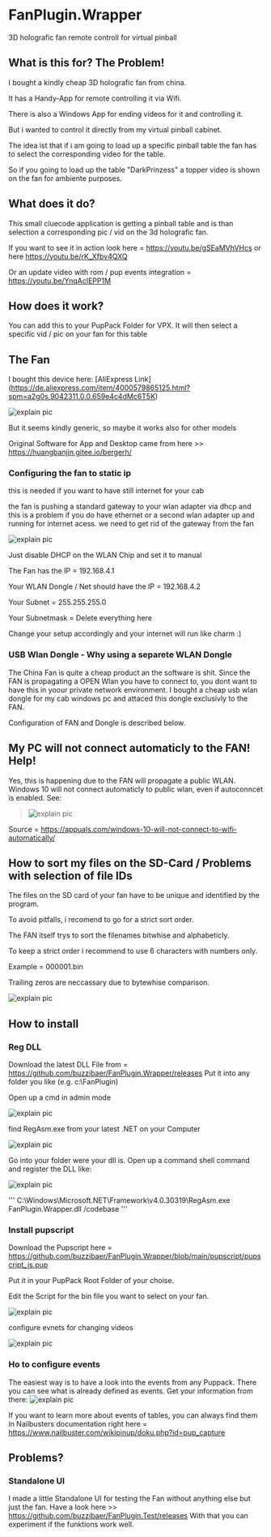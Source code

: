 # FanPlugin.Wrapper
3D holografic fan remote controll for virtual pinball

## What is this for? The Problem!
I bought a kindly cheap 3D holografic fan from china.

It has a Handy-App for remote controlling it via Wifi.

There is also a Windows App for ending videos for it and controlling it.

But i wanted to control it directly from my virtual pinball cabinet.

The idea ist that if i am going to load up a specific pinball table the fan has to select the corresponding video for the table.

So if you going to load up the table "DarkPrinzess" a topper video is shown on the fan for ambiente purposes.


## What does it do?
This small cluecode application is getting a pinball table and is than selection a corresponding pic / vid on the 3d holografic fan.

If you want to see it in action look here = https://youtu.be/gSEaMVhVHcs or here https://youtu.be/rK_Xfbv4QXQ
  
Or an update video with rom / pup events integration = https://youtu.be/YnqAcIEPP1M
  
## How does it work?
You can add this to your PupPack Folder for VPX.
It will then select a specific vid / pic on your fan for this table

## The Fan
I bought this device here: [AliExpress Link] (https://de.aliexpress.com/item/4000579865125.html?spm=a2g0s.9042311.0.0.659e4c4dMc6T5K)

![explain pic](https://github.com/buzzibaer/FanPlugin.Wrapper/blob/main/docmedia/install5.png)

But it seems kindly generic, so maybe it works also for other models

Original Software for App and Desktop came from here >> https://huangbanjin.gitee.io/bergerh/

### Configuring the fan to static ip
this is needed if you want to have still internet for your cab

the fan is pushing a standard gateway to your wlan adapter via dhcp and this is a problem if you do have ethernet or a second wlan adapter up and running for internet acess.
we need to get rid of the gateway from the fan

![explain pic](https://github.com/buzzibaer/FanPlugin.Wrapper/blob/main/docmedia/install3.png)

Just disable DHCP on the WLAN Chip and set it to manual

The Fan has the IP = 192.168.4.1

Your WLAN Dongle / Net should have the IP = 192.168.4.2

Your Subnet = 255.255.255.0

Your Subnetmask = <EMPTY> Delete everything here

Change your setup accordingly and your internet will run like charm :)

### USB Wlan Dongle - Why using a separete WLAN Dongle

The China Fan is quite a cheap product an the software is shit.
Since the FAN is propagating a OPEN Wlan you have to connect to, you dont want to have this in yoour private network environment.
I bought a cheap usb wlan dongle for my cab windows pc and attaced this dongle exclusivly to the FAN.

Configuration of FAN and Dongle is described below.


## My PC will not connect automaticly to the FAN! Help!
Yes, this is happening due to the FAN will propagate a public WLAN.
Windows 10 will not connect automaticly to public wlan, even if autoconncet is enabled.
See:
> ![explain pic](https://github.com/buzzibaer/FanPlugin.Wrapper/blob/main/docmedia/install4.png)
  
Source = https://appuals.com/windows-10-will-not-connect-to-wifi-automatically/

## How to sort my files on the SD-Card / Problems with selection of file IDs

  The files on the SD card of your fan have to be unique and identified by the program.
  
  To avoid pitfalls, i recomend to go for a strict sort order.
  
  The FAN itself trys to sort the filenames bitwhise and alphabeticly.
  
  To keep a strict order i recommend to use 6 characters with numbers only.
  
  Example = 000001.bin
  
  Trailing zeros are neccassary due to bytewhise comparison.
  
![explain pic](https://github.com/buzzibaer/FanPlugin.Wrapper/blob/main/docmedia/install11.png)
  
## How to install

### Reg DLL
Download the latest DLL File from = https://github.com/buzzibaer/FanPlugin.Wrapper/releases
Put it into any folder you like (e.g. c:\FanPlugin\)

Open up a cmd in admin mode

![explain pic](https://github.com/buzzibaer/FanPlugin.Wrapper/blob/main/docmedia/install6.png)

find RegAsm.exe from your latest .NET on your Computer

![explain pic](https://github.com/buzzibaer/FanPlugin.Wrapper/blob/main/docmedia/install7.png)


Go into your folder were your dll is.
Open up a command shell command and register the DLL like:

![explain pic](https://github.com/buzzibaer/FanPlugin.Wrapper/blob/main/docmedia/install8.png)

'''
C:\Windows\Microsoft.NET\Framework\v4.0.30319\RegAsm.exe FanPlugin.Wrapper.dll /codebase
'''

### Install pupscript
Download the Pupscript here = https://github.com/buzzibaer/FanPlugin.Wrapper/blob/main/pupscript/pupscript_js.pup

Put it in your PupPack Root Folder of your choise.

Edit the Script for the bin file you want to select on your fan.

![explain pic](https://github.com/buzzibaer/FanPlugin.Wrapper/blob/main/docmedia/install9.png)

configure evnets for changing videos  
  
![explain pic](https://github.com/buzzibaer/FanPlugin.Wrapper/blob/main/docmedia/install10.png)


### Ho to configure events

  The easiest way is to have a look into the events from any Puppack.
  There you can see what is already defined as events.
  Get your information from there:
  ![explain pic](https://github.com/buzzibaer/FanPlugin.Wrapper/blob/main/docmedia/install12.png)
  
  If you want to learn more about events of tables, you can always find them in Nailbusters documentation right here = https://www.nailbuster.com/wikipinup/doku.php?id=pup_capture
  
## Problems?

### Standalone UI

  I made a little Standalone UI for testing the Fan without anything else but just the fan.
  Have a look here >> https://github.com/buzzibaer/FanPlugin.Test/releases
  With that you can experiment if the funktions work well.
